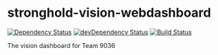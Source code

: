 # stronghold-vision-webdashboard

[![Dependency Status](https://david-dm.org/SkyZH/stronghold-vision-webdashboard.svg)](https://david-dm.org/SkyZH/stronghold-vision-webdashboard)
[![devDependency Status](https://david-dm.org/SkyZH/stronghold-vision-webdashboard/dev-status.svg)](https://david-dm.org/SkyZH/stronghold-vision-webdashboard#info=devDependencies)
[![Build Status](https://travis-ci.org/SkyZH/stronghold-vision-webdashboard.svg?branch=master)](https://travis-ci.org/SkyZH/stronghold-vision-webdashboard)

The vision dashboard for Team 9036
